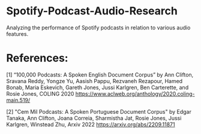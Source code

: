 # Spotify-Podcast-Audio-Research

Analyzing the performance of Spotify podcasts in relation to various audio features.

# References:

<a id="1">[1]</a> 
“100,000 Podcasts: A Spoken English Document Corpus” by Ann Clifton, Sravana Reddy, Yongze Yu, Aasish Pappu, Rezvaneh Rezapour, Hamed Bonab, Maria Eskevich, Gareth Jones, Jussi Karlgren, Ben Carterette, and Rosie Jones, COLING 2020
https://www.aclweb.org/anthology/2020.coling-main.519/

<a id="2">[2]</a> 
"Cem Mil Podcasts: A Spoken Portuguese Document Corpus" by Edgar Tanaka, Ann Clifton, Joana Correia, Sharmistha Jat, Rosie Jones, Jussi Karlgren, Winstead Zhu, Arxiv 2022
https://arxiv.org/abs/2209.11871
